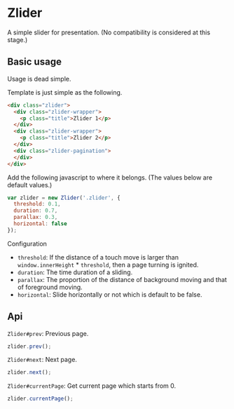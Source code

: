 # Zlider

A simple slider for presentation. (No compatibility is considered at this stage.)

## Basic usage

Usage is dead simple.

Template is just simple as the following.

```html
<div class="zlider">
  <div class="zlider-wrapper">
    <p class="title">Zlider 1</p>
  </div>
  <div class="zlider-wrapper">
    <p class="title">Zlider 2</p>
  </div>
  <div class="zlider-pagination">
  </div>
</div>
```

Add the following javascript to where it belongs. (The values below are default values.)

```javascript
var zlider = new Zlider('.zlider', {
  threshold: 0.1,
  duration: 0.7,
  parallax: 0.3,
  horizontal: false
});
```

Configuration

+ `threshold`: If the distance of a touch move is larger than `window.innerHeight` * `threshold`, then a page turning is ignited.
+ `duration`: The time duration of a sliding.
+ `parallax`: The proportion of the distance of background moving and that of foreground moving.
+ `horizontal`: Slide horizontally or not which is default to be false.

## Api

`Zlider#prev`: Previous page.

```javascript
zlider.prev();
```

`Zlider#next`: Next page.

```javascript
zlider.next();
```

`Zlider#currentPage`: Get current page which starts from 0.

```javascript
zlider.currentPage();
```


